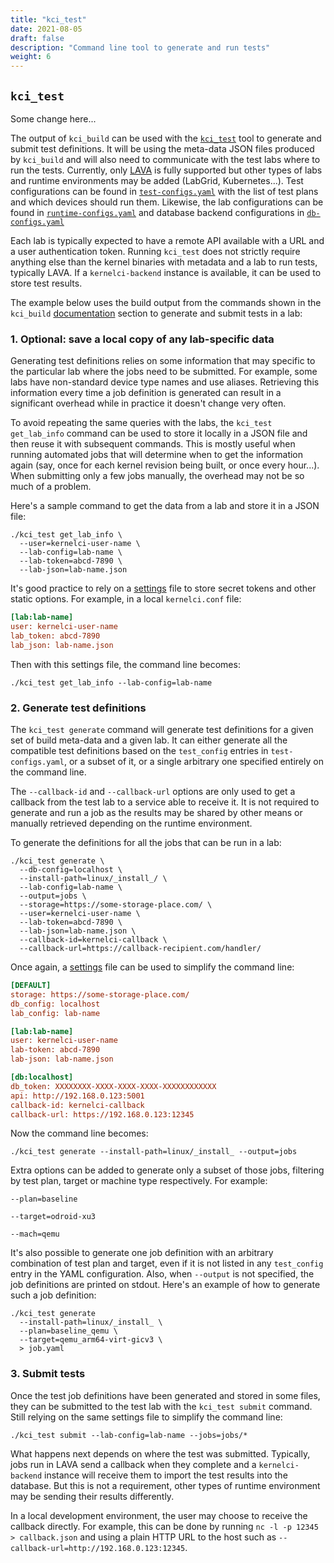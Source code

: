 ```yaml
---
title: "kci_test"
date: 2021-08-05
draft: false
description: "Command line tool to generate and run tests"
weight: 6
---
```


## `kci_test`

Some change here...

The output of `kci_build` can be used with the
[`kci_test`](https://github.com/kernelci/kernelci-core/blob/main/kci_test) tool
to generate and submit test definitions.  It will be using the meta-data JSON
files produced by `kci_build` and will also need to communicate with the test
labs where to run the tests.  Currently, only
[LAVA](https://www.lavasoftware.org/) is fully supported but other types of
labs and runtime environments may be added (LabGrid, Kubernetes...).  Test
configurations can be found in
[`test-configs.yaml`](https://github.com/kernelci/kernelci-core/blob/main/config/core/test-configs.yaml)
with the list of test plans and which devices should run them.  Likewise, the
lab configurations can be found in
[`runtime-configs.yaml`](https://github.com/kernelci/kernelci-core/blob/main/config/core/runtime-configs.yaml)
and database backend configurations in
[`db-configs.yaml`](https://github.com/kernelci/kernelci-core/blob/main/config/core/db-configs.yaml)

Each lab is typically expected to have a remote API available with a URL and a
user authentication token.  Running `kci_test` does not strictly require
anything else than the kernel binaries with metadata and a lab to run tests,
typically LAVA.  If a `kernelci-backend` instance is available, it can be used
to store test results.

The example below uses the build output from the commands shown in the
`kci_build` [documentation](../kci_build) section to generate and submit tests
in a lab:

### 1. Optional: save a local copy of any lab-specific data

Generating test definitions relies on some information that may specific to the
particular lab where the jobs need to be submitted.  For example, some labs
have non-standard device type names and use aliases.  Retrieving this
information every time a job definition is generated can result in a
significant overhead while in practice it doesn't change very often.

To avoid repeating the same queries with the labs, the `kci_test get_lab_info`
command can be used to store it locally in a JSON file and then reuse it with
subsequent commands.  This is mostly useful when running automated jobs that
will determine when to get the information again (say, once for each kernel
revision being built, or once every hour...).  When submitting only a few jobs
manually, the overhead may not be so much of a problem.

Here's a sample command to get the data from a lab and store it in a JSON file:

```
./kci_test get_lab_info \
  --user=kernelci-user-name \
  --lab-config=lab-name \
  --lab-token=abcd-7890 \
  --lab-json=lab-name.json
```

It's good practice to rely on a [settings](../settings) file to store secret
tokens and other static options.  For example, in a local `kernelci.conf` file:

```ini
[lab:lab-name]
user: kernelci-user-name
lab_token: abcd-7890
lab_json: lab-name.json
```

Then with this settings file, the command line becomes:

```
./kci_test get_lab_info --lab-config=lab-name
```

### 2. Generate test definitions

The `kci_test generate` command will generate test definitions for a given set
of build meta-data and a given lab.  It can either generate all the compatible
test definitions based on the `test_config` entries in `test-configs.yaml`, or
a subset of it, or a single arbitrary one specified entirely on the command
line.

The `--callback-id` and `--callback-url` options are only used to get a
callback from the test lab to a service able to receive it.  It is not required
to generate and run a job as the results may be shared by other means or
manually retrieved depending on the runtime environment.

To generate the definitions for all the jobs that can be run in a lab:

```
./kci_test generate \
  --db-config=localhost \
  --install-path=linux/_install_/ \
  --lab-config=lab-name \
  --output=jobs \
  --storage=https://some-storage-place.com/ \
  --user=kernelci-user-name \
  --lab-token=abcd-7890 \
  --lab-json=lab-name.json \
  --callback-id=kernelci-callback \
  --callback-url=https://callback-recipient.com/handler/
```

Once again, a [settings](../settings) file can be used to simplify the command
line:

```ini
[DEFAULT]
storage: https://some-storage-place.com/
db_config: localhost
lab_config: lab-name

[lab:lab-name]
user: kernelci-user-name
lab-token: abcd-7890
lab-json: lab-name.json

[db:localhost]
db_token: XXXXXXXX-XXXX-XXXX-XXXX-XXXXXXXXXXXX
api: http://192.168.0.123:5001
callback-id: kernelci-callback
callback-url: https://192.168.0.123:12345
```

Now the command line becomes:

```
./kci_test generate --install-path=linux/_install_ --output=jobs
```


Extra options can be added to generate only a subset of those jobs, filtering
by test plan, target or machine type respectively.  For example:

```
--plan=baseline
```

```
--target=odroid-xu3
```

```
--mach=qemu
```

It's also possible to generate one job definition with an arbitrary combination
of test plan and target, even if it is not listed in any `test_config` entry in
the YAML configuration.  Also, when `--output` is not specified, the job
definitions are printed on stdout.  Here's an example of how to generate such a
job definition:

```
./kci_test generate
  --install-path=linux/_install_ \
  --plan=baseline_qemu \
  --target=qemu_arm64-virt-gicv3 \
  > job.yaml
```

### 3. Submit tests

Once the test job definitions have been generated and stored in some files,
they can be submitted to the test lab with the `kci_test submit` command.
Still relying on the same settings file to simplify the command line:

```
./kci_test submit --lab-config=lab-name --jobs=jobs/*
```

What happens next depends on where the test was submitted.  Typically, jobs run
in LAVA send a callback when they complete and a `kernelci-backend` instance
will receive them to import the test results into the database.  But this is
not a requirement, other types of runtime environment may be sending their
results differently.

In a local development environment, the user may choose to receive the callback
directly.  For example, this can be done by running `nc -l -p 12345 >
callback.json` and using a plain HTTP URL to the host such as
`--callback-url=http://192.168.0.123:12345`.
